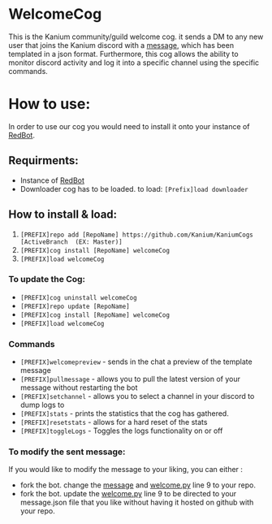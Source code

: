 # WelcomeCog
This is the Kanium community/guild welcome cog. it sends a DM to any new user that joins the Kanium discord with a [message](./data/embedded_message.json), which has been templated in a json format. 
Furthermore, this cog allows the ability to monitor discord activity and log it into a specific channel using the specific commands.

# How to use:
In order to use our cog you would need to install it onto your instance of [RedBot](https://github.com/Cog-Creators/Red-DiscordBot).


## Requirments:
- Instance of [RedBot](https://github.com/Cog-Creators/Red-DiscordBot)
- Downloader cog has to be loaded. to load:
    `[Prefix]load downloader`

## How to install & load:
1. `[PREFIX]repo add [RepoName] https://github.com/Kanium/KaniumCogs [ActiveBranch  (EX: Master)] `
2. `[PREFIX]cog install [RepoName] welcomeCog`
3. `[PREFIX]load welcomeCog`

### To update the Cog:
- `[PREFIX]cog uninstall welcomeCog`
- `[PREFIX]repo update [RepoName]`
- `[PREFIX]cog install [RepoName] welcomeCog`
- `[PREFIX]load welcomeCog`

### Commands
- `[PREFIX]welcomepreview` - sends in the chat a preview of the template message
- `[PREFIX]pullmessage` - allows you to pull the latest version of your message without restarting the bot
- `[PREFIX]setchannel` - allows you to select a channel in your discord to dump logs to
- `[PREFIX]stats` - prints the statistics that the cog has gathered.
- `[PREFIX]resetstats` - allows for a hard reset of the stats
- `[PREFIX]toggleLogs` - Toggles the logs functionality on or off

### To modify the sent message:
If you would like to modify the message to your liking, you can either :
- fork the bot. change the [message](./data/embedded_message.json) and [welcome.py](./welcome.py) line 9 to your repo.
- fork the bot. update the [welcome.py](./welcome.py) line 9 to be directed to your message.json file that you like without having it hosted on github with your repo.
